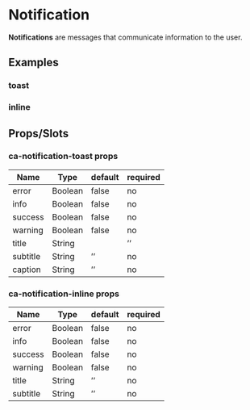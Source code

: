 
# Notification

**Notifications** are messages that communicate information to the user.


## Examples

### toast
<Codepen codePenId="KBMBYJ"></Codepen>

### inline
<Codepen codePenId="ZjOjNg"></Codepen>

## Props/Slots

### ca-notification-toast props

| Name | Type | default | required |
| ------ | ----------- | ------ | -----|
| error   |  Boolean | false | no |
| info   | Boolean  | false | no |
| success   | Boolean  | false | no |
| warning   | Boolean  | false | no |
| title   |  String |  | ’’ |
| subtitle   |  String | ’’ | no | 
| caption   | String  | ’’ | no | 

### ca-notification-inline props

| Name | Type | default | required |
| ------ | ----------- | ------ | -----|
| error   |  Boolean | false | no |
| info   | Boolean  | false | no |
| success   | Boolean  | false | no |
| warning   | Boolean  | false | no |
| title   | String  | ’’ | no |
| subtitle   | String  | ’’ | no | 
